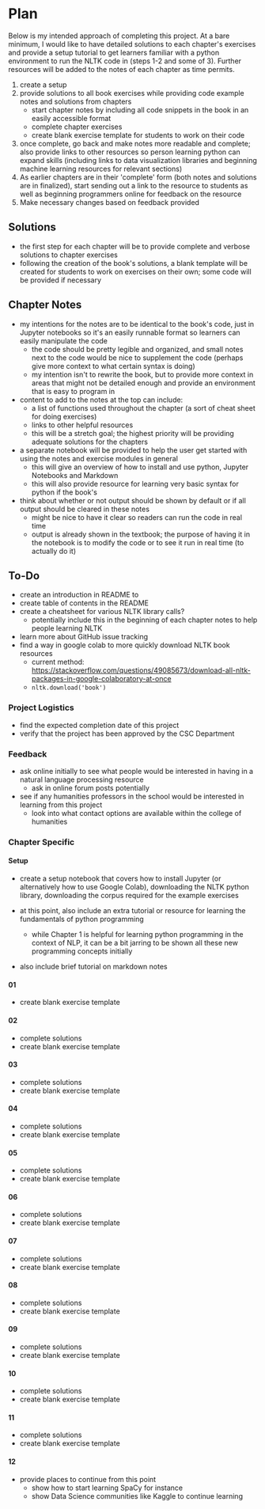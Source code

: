 # Plan

Below is my intended approach of completing this project. At a bare minimum, I would like to have detailed solutions to each chapter's exercises and provide a setup tutorial to get learners familiar with a python environment to run the NLTK code in (steps 1-2 and some of 3). Further resources will be added to the notes of each chapter as time permits.

1. create a setup 
2. provide solutions to all book exercises while providing code example notes and solutions from chapters
   * start chapter notes by including all code snippets in the book in an easily accessible format
   * complete chapter exercises
   * create blank exercise template for students to work on their code
3. once complete, go back and make notes more readable and complete; also provide links to other resources so person learning python can expand skills (including links to data visualization libraries and beginning machine learning resources for relevant sections)
4. As earlier chapters are in their 'complete' form (both notes and solutions are in finalized), start sending out a link to the resource to students as well as beginning programmers online for feedback on the resource
5. Make necessary changes based on feedback provided

## Solutions

* the first step for each chapter will be to provide complete and verbose solutions to chapter exercises
* following the creation of the book's solutions, a blank template will be created for students to work on exercises on their own; some code will be provided if necessary

## Chapter Notes

* my intentions for the notes are to be identical to the book's code, just in Jupyter notebooks so it's an easily runnable format so learners can easily manipulate the code
  * the code should be pretty legible and organized, and small notes next to the code would be nice to supplement the code (perhaps give more context to what certain syntax is doing)
  * my intention isn't to rewrite the book, but to provide more context in areas that might not be detailed enough and provide an environment that is easy to program in
* content to add to the notes at the top can include:
  * a list of functions used throughout the chapter (a sort of cheat sheet for doing exercises)
  * links to other helpful resources 
  * this will be a stretch goal; the highest priority will be providing adequate solutions for the chapters
* a separate notebook will be provided to help the user get started with using the notes and exercise modules in general
  * this will give an overview of how to install and use python, Jupyter Notebooks and Markdown
  * this will also provide resource for learning very basic syntax for python if the book's  
* think about whether or not output should be shown by default or if all output should be cleared in these notes
  * might be nice to have it clear so readers can run the code in real time
  * output is already shown in the textbook; the purpose of having it in the notebook is to modify the code or to see it run in real time (to actually do it)

## To-Do

* create an introduction in README to 
* create table of contents in the README
* create a cheatsheet for various NLTK library calls?
  * potentially include this in the beginning of each chapter notes to help people learning NLTK
* learn more about GitHub issue tracking
* find a way in google colab to more quickly download NLTK book resources
  *  current method: https://stackoverflow.com/questions/49085673/download-all-nltk-packages-in-google-colaboratory-at-once
  * `nltk.download('book')`

### Project Logistics

* find the expected completion date of this project
* verify that the project has been approved by the CSC Department

### Feedback

* ask online initially to see what people would be interested in having in a natural language processing resource
  * ask in online forum posts potentially
* see if any humanities professors in the school would be interested in learning from this project
  * look into what contact options are available within the college of humanities

### Chapter Specific

#### Setup

* create a setup notebook that covers how to install Jupyter (or alternatively how to use Google Colab), downloading the NLTK python library, downloading the corpus required for the example exercises

* at this point, also include an extra tutorial or resource for learning the fundamentals of python programming
  * while Chapter 1 is helpful for learning python programming in the context of NLP, it can be a bit jarring to be shown all these new programming concepts initially 
* also include brief tutorial on markdown notes

#### 01

* create blank exercise template

#### 02

* complete solutions
* create blank exercise template

#### 03

* complete solutions
* create blank exercise template

#### 04

* complete solutions
* create blank exercise template

#### 05

* complete solutions
* create blank exercise template

#### 06

* complete solutions
* create blank exercise template

#### 07

* complete solutions
* create blank exercise template

#### 08

* complete solutions
* create blank exercise template

#### 09

* complete solutions
* create blank exercise template

#### 10

* complete solutions
* create blank exercise template

#### 11

* complete solutions
* create blank exercise template

#### 12

* provide places to continue from this point
  * show how to start learning SpaCy for instance
  * show Data Science communities like Kaggle to continue learning